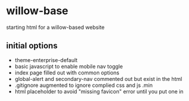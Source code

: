 # willow-base
starting html for a willow-based website

## initial options

* theme-enterprise-default
* basic javascript to enable mobile nav toggle
* index page filled out with common options
* global-alert and secondary-nav commented out but exist in the html
* .gitignore augmented to ignore complied css and js .min
* html placeholder to avoid "missing favicon" error until you put one in
